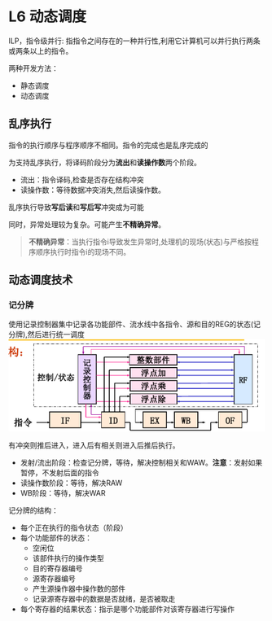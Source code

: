 # L6 动态调度

ILP，指令级并行: 指指令之间存在的一种并行性,利用它计算机可以并行执行两条或两条以上的指令。

两种开发方法：
- 静态调度
- 动态调度

## 乱序执行

指令的执行顺序与程序顺序不相同。指令的完成也是乱序完成的

为支持乱序执行，将译码阶段分为**流出**和**读操作数**两个阶段。
- 流出：指令译码,检查是否存在结构冲突
- 读操作数：等待数据冲突消失,然后读操作数。

乱序执行导致**写后读**和**写后写**冲突成为可能

同时，异常处理较为复杂。可能产生**不精确异常**。

> **不精确异常**：当执行指令i导致发生异常时,处理机的现场(状态)与严格按程序顺序执行时指令i的现场不同。

## 动态调度技术

### 记分牌

使用记录控制器集中记录各功能部件、流水线中各指令、源和目的REG的状态(记分牌),然后进行统一调度
![](_v_images/20200409113859763_2125180250.png)

有冲突则推后进入，进入后有相关则进入后推后执行。

- 发射/流出阶段：检查记分牌，等待，解决控制相关和WAW。**注意**：发射如果暂停，不发射后面的指令
- 读操作数阶段：等待，解决RAW
- WB阶段：等待，解决WAR

记分牌的结构：

- 每个正在执行的指令状态（阶段）
- 每个功能部件的状态：
    - 空闲位
    - 该部件执行的操作类型
    - 目的寄存器编号
    - 源寄存器编号
    - 产生源操作器中操作数的部件
    - 记录源寄存器中的数据是否就绪，是否被取走
- 每个寄存器的结果状态：指示是哪个功能部件对该寄存器进行写操作